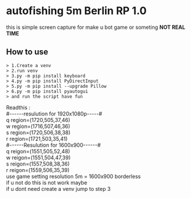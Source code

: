 # autofishing 5m Berlin RP 1.0<br>
this is simple screen capture for make u bot game or someting **NOT REAL TIME**<br>

<H2>How to use</H2>

    > 1.Create a venv
    > 2.run venv
    > 3.py -m pip install keyboard 
    > 4.py -m pip install PyDirectInput 
    > 5.py -m pip install --upgrade Pillow  
    > 6.py -m pip install pyautogui 
    > and run the script have fun 
Readthis :<br>
#------resulution for 1920x1080p-----#<br>
 q region=(1720,505,37,46)<br>
 w region=(1716,507,46,36)<br>
 s region=(1720,506,38,38)<br>
 r region=(1721,503,35,41)<br>
#------Resulution for 1600x900------#<br>
 q reigon=(1551,505,52,48)<br>
 w reigon=(1551,504,47,39)<br>
 s reigon=(1557,508,38,36)<br>
 r reigon=(1559,506,35,39)<br>
use game setting resolution 5m = 1600x900 borderless<br> 
if u not do this is not work maybe<br>
if u dont need create a venv jump to step 3<br>
